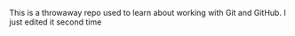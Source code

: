 This is a throwaway repo used to learn about working with Git and GitHub.
I just edited it
second time
